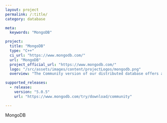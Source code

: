 ```yaml
---
layout: project
permalink: /:title/
category: database

meta:
  keywords: "MongoDB"

project:
  title: "MongoDB"
  type: "C++"
  ci_url: "https://www.mongodb.com/"
  url: "MongoDB"
  project_official_url: "https://www.mongodb.com/"
  logo: "/src/assets/images/content/projectLogos/mongodb.png"
  overview: "The Community version of our distributed database offers a flexible document data model along with support for ad-hoc queries, secondary indexing, and real-time aggregations to provide powerful ways to access and analyze your data."

supported_releases:
  - release:
    version: "5.0.5"
    url: "https://www.mongodb.com/try/download/community"

---
```


<p>MongoDB</p>
